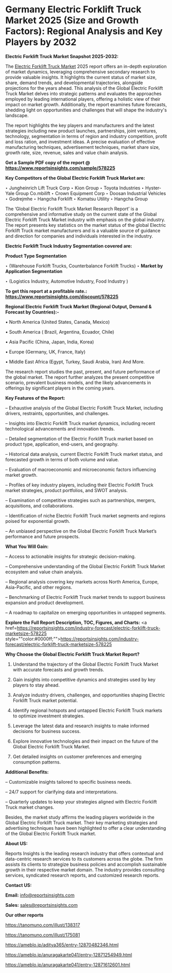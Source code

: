 # Germany Electric Forklift Truck Market 2025 (Size and Growth Factors): Regional Analysis and Key Players by 2032

<strong>Electric Forklift Truck Market Snapshot 2025-2032:</strong>

The <a href=https://www.reportsinsights.com/sample/578225>Electric Forklift Truck Market</a> 2025 report offers an in-depth exploration of market dynamics, leveraging comprehensive secondary research to provide valuable insights. It highlights the current status of market size, share, demand trends, and developmental trajectories, alongside projections for the years ahead. This analysis of the Global Electric Forklift Truck Market delves into strategic patterns and evaluates the approaches employed by leading international players, offering a holistic view of their impact on market growth. Additionally, the report examines future forecasts, shedding light on opportunities and challenges that will shape the industry's landscape.

The report highlights the key players and manufacturers and the latest strategies including new product launches, partnerships, joint ventures, technology, segmentation in terms of region and industry competition, profit and loss ration, and investment ideas. A precise evaluation of effective manufacturing techniques, advertisement techniques, market share size, growth rate, size, revenue, sales and value chain analysis.

<strong>Get a Sample PDF copy of the report @ <a href=https://www.reportsinsights.com/sample/578225 style=color:#0000ff;>https://www.reportsinsights.com/sample/578225</a></strong>

<strong>Key Competitors of the Global Electric Forklift Truck Market are:</strong>

‣ Jungheinrich Lift Truck Corp 
‣ Kion Group 
‣ Toyota Industries 
‣ Hyster-Yale Group  Co.mbilift 
‣ Crown Equipment Corp 
‣ Doosan Industrial Vehicles 
‣ Godrejmhe 
‣ Hangcha Forklift 
‣ Komatsu Utility 
‣ Hangcha Group

The ‘Global Electric Forklift Truck Market Research Report’ is a comprehensive and informative study on the current state of the Global Electric Forklift Truck Market industry with emphasis on the global industry. The report presents key statistics on the market status of the global Electric Forklift Truck market manufacturers and is a valuable source of guidance and direction for companies and individuals interested in the industry.

<strong>Electric Forklift Truck Industry Segmentation covered are:</strong>

<strong>Product Type Segmentation</strong>

‣ (Warehouse Forklift Trucks, Counterbalance Forklift Trucks)
‣ 
<strong>Market by Application Segmentation</strong>

‣ (Logistics Industry, Automotive Industry, Food Industry )

<strong>To get this report at a profitable rate.: <a href=https://www.reportsinsights.com/discount/578225 style=color:#0000ff;>https://www.reportsinsights.com/discount/578225</a></strong>

<strong>Regional Electric Forklift Truck Market (Regional Output, Demand &amp; Forecast by Countries):-</strong>

• North America (United States, Canada, Mexico)

• South America ( Brazil, Argentina, Ecuador, Chile)

• Asia Pacific (China, Japan, India, Korea)

• Europe (Germany, UK, France, Italy)

• Middle East Africa (Egypt, Turkey, Saudi Arabia, Iran) And More.

The research report studies the past, present, and future performance of the global market. The report further analyzes the present competitive scenario, prevalent business models, and the likely advancements in offerings by significant players in the coming years.

<strong>Key Features of the Report:</strong>

– Exhaustive analysis of the Global Electric Forklift Truck Market, including drivers, restraints, opportunities, and challenges.

– Insights into Electric Forklift Truck market dynamics, including recent technological advancements and innovation trends.

– Detailed segmentation of the Electric Forklift Truck market based on product type, application, end-users, and geography.

– Historical data analysis, current Electric Forklift Truck market status, and forecasted growth in terms of both volume and value.

– Evaluation of macroeconomic and microeconomic factors influencing market growth.

– Profiles of key industry players, including their Electric Forklift Truck market strategies, product portfolios, and SWOT analysis.

– Examination of competitive strategies such as partnerships, mergers, acquisitions, and collaborations.

– Identification of niche Electric Forklift Truck market segments and regions poised for exponential growth.

– An unbiased perspective on the Global Electric Forklift Truck Market’s performance and future prospects.

<strong>What You Will Gain:</strong>

– Access to actionable insights for strategic decision-making.

– Comprehensive understanding of the Global Electric Forklift Truck Market ecosystem and value chain analysis.

– Regional analysis covering key markets across North America, Europe, Asia-Pacific, and other regions.

– Benchmarking of Electric Forklift Truck market trends to support business expansion and product development.

– A roadmap to capitalize on emerging opportunities in untapped segments.

<strong>Explore the Full Report Description, TOC, Figures, and Charts:</strong>
<a href=https://reportsinsights.com/industry-forecast/electric-forklift-truck-marketsize-578225 style=""color:#0000ff;"">https://reportsinsights.com/industry-forecast/electric-forklift-truck-marketsize-578225</a>

<strong>Why Choose the Global Electric Forklift Truck Market Report?</strong>

1. Understand the trajectory of the Global Electric Forklift Truck Market with accurate forecasts and growth trends.

2. Gain insights into competitive dynamics and strategies used by key players to stay ahead.

3. Analyze industry drivers, challenges, and opportunities shaping Electric Forklift Truck market potential.

4. Identify regional hotspots and untapped Electric Forklift Truck markets to optimize investment strategies.

5. Leverage the latest data and research insights to make informed decisions for business success.

6. Explore innovative technologies and their impact on the future of the Global Electric Forklift Truck Market.

7. Get detailed insights on customer preferences and emerging consumption patterns.

<strong>Additional Benefits:</strong>

– Customizable insights tailored to specific business needs.

– 24/7 support for clarifying data and interpretations.

– Quarterly updates to keep your strategies aligned with Electric Forklift Truck market changes.

Besides, the market study affirms the leading players worldwide in the Global Electric Forklift Truck market. Their key marketing strategies and advertising techniques have been highlighted to offer a clear understanding of the Global Electric Forklift Truck market.

<strong><strong>About US</strong>:</strong>

Reports Insights is the leading research industry that offers contextual and data-centric research services to its customers across the globe. The firm assists its clients to strategize business policies and accomplish sustainable growth in their respective market domain. The industry provides consulting services, syndicated research reports, and customized research reports.

<strong>Contact US:</strong>

<p class=><b>Email:</b> <a href=mailto:info@reportsinsights.com>info@reportsinsights.com</a></p>
<p class=><b>Sales:</b> <a href=mailto:sales@reportsinsights.com>sales@reportsinsights.com</a></p>

<strong>Our other reports</strong>

<a href=https://tanomuno.com/illust/138317>https://tanomuno.com/illust/138317</a>

<a href=https://tanomuno.com/illust/175081>https://tanomuno.com/illust/175081</a>

<a href=https://ameblo.jp/aditya365/entry-12870482346.html>https://ameblo.jp/aditya365/entry-12870482346.html</a>

<a href=https://ameblo.jp/anuragakarte041/entry-12871254949.html>https://ameblo.jp/anuragakarte041/entry-12871254949.html</a>

<a href=https://ameblo.jp/anuragakarte041/entry-12871612601.html>https://ameblo.jp/anuragakarte041/entry-12871612601.html</a>
